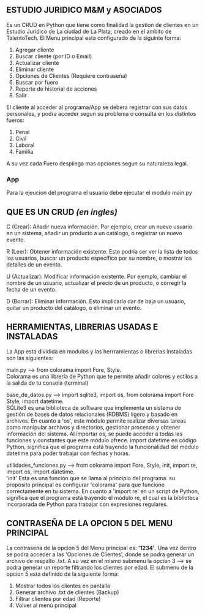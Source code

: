 ## ESTUDIO JURIDICO M&M y ASOCIADOS

Es un CRUD en Python que tiene como finalidad la gestion de clientes en un Estudio Juridico de La ciudad de La Plata, creado en el ambito de TalentoTech. El Menu principal esta configurado de la siguinte forma:

1. Agregar cliente
2. Buscar cliente (por ID o Email)
3. Actualizar cliente
4. Eliminar cliente
5. Opciones de Clientes (Requiere contraseña)
6. Buscar por fuero
7. Reporte de historial de acciones
8. Salir

El cliente al acceder al programa/App se debera registrar con sus datos personales, y podra acceder segun su problema o consulta en los distintos fueros:
1. Penal
2. Civil
3. Laboral
4. Familia

A su vez cada Fuero despliega mas opciones segun su naturaleza legal. 

### App ### 
Para la ejeucion del programa el usuario debe ejecutar el modulo main.py

## QUE ES UN CRUD *(en ingles)*

C (Crear): Añadir nueva información. Por ejemplo, crear un nuevo usuario en un sistema, añadir un producto a un catálogo, o registrar un nuevo evento.

R (Leer): Obtener información existente. Esto podría ser ver la lista de todos los usuarios, buscar un producto específico por su nombre, o mostrar los detalles de un evento.

U (Actualizar): Modificar información existente. Por ejemplo, cambiar el nombre de un usuario, actualizar el precio de un producto, o corregir la fecha de un evento.

D (Borrar): Eliminar información. Esto implicaría dar de baja un usuario, quitar un producto del catálogo, o eliminar un evento.

## HERRAMIENTAS, LIBRERIAS USADAS E INSTALADAS

La App esta dividida en modulos y las herrramientas o librerias instaladas son las siguientes:

main.py --> from colorama import Fore, Style.<br>
Colorama es una librería de Python que te permite añadir colores y estilos a la salida de tu consola (terminal)

base_de_datos.py --> import sqlite3, import os, from colorama import Fore Style, import datetime.<br>
SQLite3 es una biblioteca de software que implementa un sistema de gestión de bases de datos relacionales (RDBMS) ligero y basado en archivos. En cuanto a 'os', este módulo permite realizar diversas tareas como manipular archivos y directorios, gestionar procesos y obtener información del sistema. Al importar os, se puede acceder a todas las funciones y constantes que este módulo ofrece. import datetime en código Python, significa que el programa está trayendo la funcionalidad del módulo datetime para poder trabajar con fechas y horas.<br>

utilidades_funciones.py --> from colorama import Fore, Style, init, import re, import os, import datetime.<br>
'init' Esta es una función que se llama al principio del programa. su propósito principal es configurar 'colorama' para que funcione correctamente en tu sistema. En cuanto a 'import re' en un script de Python, significa que el programa está trayendo el módulo re, el cual es la biblioteca incorporada de Python para trabajar con expresiones regulares.


## CONTRASEÑA DE LA OPCION 5 DEL MENU PRINCIPAL

La contraseña de la opcion 5 del Menu principal es: **'1234'**. Una vez dentro se podra acceder a las 'Opciones de Clientes', donde se podra generar un archivo de respalto .txt. A su vez en el mismo submenu la opcion 3 --> se podra generar un reporte filtrando los clientes por edad. El submenu de la opcion 5 esta definido de la siguiente forma:

1. Mostrar todos los clientes en pantalla
2. Generar archivo .txt de clientes (Backup)
3. Filtrar clientes por edad (Reporte)
4. Volver al menú principal
